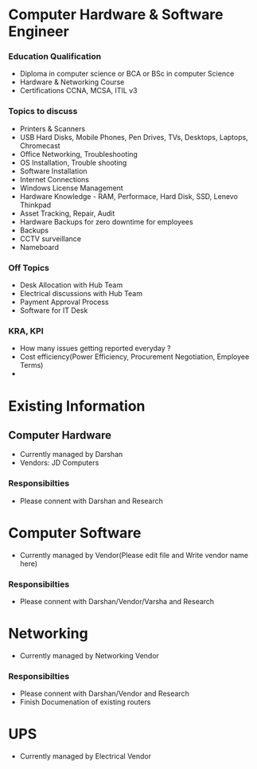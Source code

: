 # Computer Hardware & Software Engineer

### Education Qualification
- Diploma in computer science or BCA or BSc in computer Science
- Hardware & Networking Course
- Certifications CCNA, MCSA, ITIL v3 


### Topics to discuss
- Printers & Scanners
- USB Hard Disks, Mobile Phones, Pen Drives, TVs, Desktops, Laptops, Chromecast
- Office Networking, Troubleshooting
- OS Installation, Trouble shooting
- Software Installation
- Internet Connections
- Windows License Management
- Hardware Knowledge - RAM, Performace, Hard Disk, SSD, Lenevo Thinkpad
- Asset Tracking, Repair, Audit
- Hardware Backups for zero downtime for employees
- Backups
- CCTV surveillance
- Nameboard

### Off Topics
- Desk Allocation with Hub Team
- Electrical discussions with Hub Team
- Payment Approval Process
- Software for IT Desk

### KRA, KPI
- How many issues getting reported everyday ?
- Cost efficiency(Power Efficiency, Procurement Negotiation, Employee Terms)
- 

# Existing Information
## Computer Hardware
- Currently managed by Darshan
- Vendors: JD Computers

### Responsibilties
- Please connent with Darshan and Research

# Computer Software
- Currently managed by Vendor(Please edit file and Write vendor name here)

### Responsibilties
- Please connent with Darshan/Vendor/Varsha and Research

# Networking
- Currently managed by Networking Vendor

### Responsibilties
- Please connent with Darshan/Vendor and Research
- Finish Documenation of existing routers

# UPS
- Currently managed by Electrical Vendor
